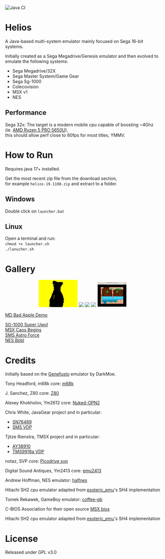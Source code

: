 ![Java CI](https://github.com/fedex81/helios/workflows/Java%20CI/badge.svg)

# Helios

A Java-based multi-system emulator mainly focused on Sega 16-bit systems.

Initially created as a Sega Megadrive/Genesis emulator and then evolved to emulate
the following systems:
- Sega Megadrive/32X
- Sega Master System/Game Gear
- Sega Sg-1000
- Colecovision
- MSX v1
- NES

## Performance
 
Sega 32x: The target is a modern mobile cpu capable of boosting ~4Ghz 
(ie. [AMD Ryzen 5 PRO 5650U](https://www.amd.com/en/products/apu/amd-ryzen-5-pro-5650u)),   
this should allow perf close to 60fps for most titles, YMMV.

# How to Run
Requires java 17+ installed.

Get the most recent zip file from the download section,  
for example `helios-19.1108.zip` and extract to a folder.

## Windows
Double click on `launcher.bat`

## Linux
Open a terminal and run:  
`chmod +x launcher.sh`  
`./lanucher.sh`

# Gallery

<p align="center">
<img src="res/site/bad_apple.gif" width="25%">
<img src="res/site/super_uwol.png" width="20%">    
<img src="res/site/astro_force.png" width="20%">    
<img src="res/site/caos_begins.png" width="20%">   
<img src="res/site/bobl.png" width="19%">
</p>

[MD Bad Apple Demo](http://www.pouet.net/prod.php?which=60780)

[SG-1000 Super Uwol](http://www.mojontwins.com/juegos_mojonos/super-uwol-sg-1000)  
[MSX Caos Begins](http://msxdev.msxblue.com/?page_id=305)    
[SMS Astro Force](http://www.smspower.org/Homebrew/AstroForce-SMS)     
[NES Böbl](http://forums.nesdev.com/viewtopic.php?f=35&t=19718)




# Credits

Initially based on the [Genefusto](https://github.com/DarkMoe/genefusto) emulator by DarkMoe.

Tony Headford, m68k core: [m68k](https://github.com/tonyheadford/m68k)

J. Sanchez, Z80 core: [Z80](https://github.com/jsanchezv/Z80Core)

Alexey Khokholov, Ym2612 core: [Nuked-OPN2](https://github.com/nukeykt/Nuked-OPN2)

Chris White, JavaGear project and in particular:
- [SN76489](http://javagear.sourceforge.net/source-repository.html)
- [SMS VDP](http://javagear.sourceforge.net/source-repository.html)

Tjitze Rienstra, TMSX project and in particular:
- [AY38910](https://github.com/tjitze/TMSX)
- [TMS9918a VDP](https://github.com/tjitze/TMSX)

notaz, SVP core: [Picodrive svp](https://notaz.gp2x.de/svp.php)

Digital Sound Antiques, Ym2413 core: [emu2413](https://github.com/digital-sound-antiques/emu2413)

Andrew Hoffman, NES emulator: [halfnes](https://github.com/andrew-hoffman/halfnes)

Hitachi SH2 cpu emulator adapted from [esoteric_emu](https://github.com/fedex81/esoteric_emu)'s
SH4 implementation

Tomek Rekawek, GameBoy emulator: [coffee-gb](https://github.com/trekawek/coffee-gb)

C-BIOS Association for their open source [MSX bios](http://cbios.sourceforge.net/)

Hitachi SH2 cpu emulator adapted from [esoteric_emu](https://github.com/fedex81/esoteric_emu)'s
SH4 implementation

# License
Released under GPL v3.0
